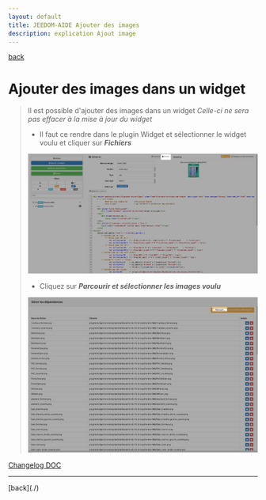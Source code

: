 ```yaml
---
layout: default
title: JEEDOM-AIDE Ajouter des images
description: explication Ajout image
---
```

[back](./)
# Ajouter des images dans un widget
<blockquote>
    Il est possible d'ajouter des images dans un widget <i>Celle-ci ne sera pas effacer à la mise à jour du widget</i>
    <ul>
        <li>Il faut ce rendre dans le plugin Widget et sélectionner le widget voulu et cliquer sur <i><b>Fichiers</b></i></li>
    </ul>
    <p><img src="Img/AIDE-ADD_IMG%20-%201.png" alt="IMG 1" /></p>
    <ul>
        <li>Cliquez sur <i><b>Parcourir et sélectionner les images voulu</b></i></li>
    </ul>
    <p><img src="Img/AIDE-ADD_IMG%20-%202.png" alt="IMG 2" /></p>   
</blockquote>

<dl>
    <a href="https://github.com/JEALG/JEEDOM-Widget_JAG-doc/commits/master">Changelog DOC</a>
</dl>
<hr />
[back](./)
